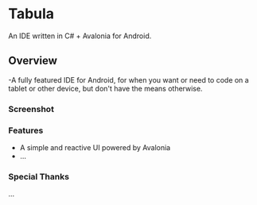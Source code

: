 # Tabula
An IDE written in C# + Avalonia for Android.

## Overview
-A fully featured IDE for Android, for when you want or need to code on a tablet or other device, but don't have the means otherwise.

### Screenshot

### Features
- A simple and reactive UI powered by Avalonia
- ...

### Special Thanks
...
